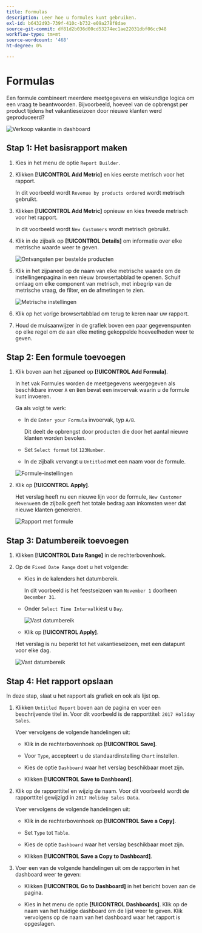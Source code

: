 ```yaml
---
title: Formulas
description: Leer hoe u formules kunt gebruiken.
exl-id: b6432d93-739f-410c-b732-e09a278f8dae
source-git-commit: df81d2b036d00cd53274ec1ae22031dbf06cc948
workflow-type: tm+mt
source-wordcount: '468'
ht-degree: 0%

---
```


# Formulas

Een formule combineert meerdere meetgegevens en wiskundige logica om een vraag te beantwoorden. Bijvoorbeeld, hoeveel van de opbrengst per product tijdens het vakantieseizoen door nieuwe klanten werd geproduceerd?

![Verkoop vakantie in dashboard](../../assets/magento-bi-report-builder-revenue-by-products-formula-report-holiday-sales-dashboard.png)

## Stap 1: Het basisrapport maken

1. Kies in het menu de optie `Report Builder`.

1. Klikken **[!UICONTROL Add Metric]** en kies eerste metrisch voor het rapport.

   In dit voorbeeld wordt `Revenue by products ordered` wordt metrisch gebruikt.

1. Klikken **[!UICONTROL Add Metric]** opnieuw en kies tweede metrisch voor het rapport.

   In dit voorbeeld wordt `New Customers` wordt metrisch gebruikt.

1. Klik in de zijbalk op **[!UICONTROL Details]** om informatie over elke metrische waarde weer te geven.

   ![Ontvangsten per bestelde producten](../../assets/magento-bi-report-builder-revenue-by-products.png)

1. Klik in het zijpaneel op de naam van elke metrische waarde om de instellingenpagina in een nieuw browsertabblad te openen. Schuif omlaag om elke component van metrisch, met inbegrip van de metrische vraag, de filter, en de afmetingen te zien.

   ![Metrische instellingen](../../assets/magento-bi-report-builder-revenue-by-products-metric-detail.png)

1. Klik op het vorige browsertabblad om terug te keren naar uw rapport.

1. Houd de muisaanwijzer in de grafiek boven een paar gegevenspunten op elke regel om de aan elke meting gekoppelde hoeveelheden weer te geven.

## Stap 2: Een formule toevoegen

1. Klik boven aan het zijpaneel op **[!UICONTROL Add Formula]**.

   In het vak Formules worden de meetgegevens weergegeven als beschikbare invoer `A` en `B`en bevat een invoervak waarin u de formule kunt invoeren.

   Ga als volgt te werk:

   * In de `Enter your Formula` invoervak, typ `A/B`.

      Dit deelt de opbrengst door producten die door het aantal nieuwe klanten worden bevolen.

   * Set `Select format` tot `123Number`.

   * In de zijbalk vervangt u `Untitled` met een naam voor de formule.

   ![Formule-instellingen](../../assets/magento-bi-report-builder-revenue-by-products-add-formula-detail.png)

1. Klik op **[!UICONTROL Apply]**.

   Het verslag heeft nu een nieuwe lijn voor de formule, `New Customer Revenue`en de zijbalk geeft het totale bedrag aan inkomsten weer dat nieuwe klanten genereren.

   ![Rapport met formule](../../assets/magento-bi-report-builder-revenue-by-products-formula-report.png)

## Stap 3: Datumbereik toevoegen

1. Klikken **[!UICONTROL Date Range]** in de rechterbovenhoek.

1. Op de `Fixed Date Range` doet u het volgende:

   * Kies in de kalenders het datumbereik.

      In dit voorbeeld is het feestseizoen van `November 1` doorheen `December 31`.

   * Onder `Select Time Interval`kiest u `Day`.

      ![Vast datumbereik](../../assets/magento-bi-report-builder-revenue-by-products-formula-report-fixed-date-range.png)

   * Klik op **[!UICONTROL Apply]**.

   Het verslag is nu beperkt tot het vakantieseizoen, met een datapunt voor elke dag.

   ![Vast datumbereik](../../assets/magento-bi-report-builder-revenue-by-products-formula-report-fixed-date-range-report.png)

## Stap 4: Het rapport opslaan

In deze stap, slaat u het rapport als grafiek en ook als lijst op.

1. Klikken `Untitled Report` boven aan de pagina en voer een beschrijvende titel in. Voor dit voorbeeld is de rapporttitel: `2017 Holiday Sales`.

   Voer vervolgens de volgende handelingen uit:

   * Klik in de rechterbovenhoek op **[!UICONTROL Save]**.

   * Voor `Type`, accepteert u de standaardinstelling `Chart` instellen.

   * Kies de optie `Dashboard` waar het verslag beschikbaar moet zijn.

   * Klikken **[!UICONTROL Save to Dashboard]**.

1. Klik op de rapporttitel en wijzig de naam. Voor dit voorbeeld wordt de rapporttitel gewijzigd in `2017 Holiday Sales Data`.

   Voer vervolgens de volgende handelingen uit:

   * Klik in de rechterbovenhoek op **[!UICONTROL Save a Copy]**.

   * Set `Type` tot `Table`.

   * Kies de optie `Dashboard` waar het verslag beschikbaar moet zijn.

   * Klikken **[!UICONTROL Save a Copy to Dashboard]**.

1. Voer een van de volgende handelingen uit om de rapporten in het dashboard weer te geven:

   * Klikken **[!UICONTROL Go to Dashboard]** in het bericht boven aan de pagina.

   * Kies in het menu de optie **[!UICONTROL Dashboards]**. Klik op de naam van het huidige dashboard om de lijst weer te geven. Klik vervolgens op de naam van het dashboard waar het rapport is opgeslagen.
